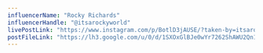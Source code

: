 ```yaml
---
influencerName: "Rocky Richards"
influencerHandle: "@itsarockyworld"
livePostLink: "https://www.instagram.com/p/BotlD3jAUSE/?taken-by=itsarockyworld"
postFileLink: "https://lh3.google.com/u/0/d/1SXOxGlBJe0wYr7262ShAWU2Qn1p3A4Og"
---
```

